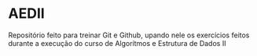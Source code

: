 # AEDII
Repositório feito para treinar Git e Github, upando nele os exercícios feitos durante a execução do curso de Algorítmos e Estrutura de Dados II
